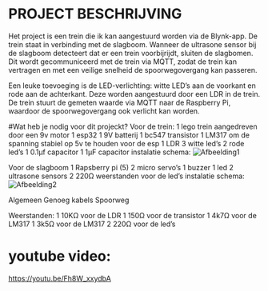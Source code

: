 # PROJECT BESCHRIJVING
Het project is een trein die ik kan aangestuurd worden via de Blynk-app. De trein staat in verbinding met de slagboom. Wanneer de ultrasone sensor bij de slagboom detecteert dat er een trein voorbijrijdt, sluiten de slagbomen. Dit wordt gecommuniceerd met de trein via MQTT, zodat de trein kan vertragen en met een veilige snelheid de spoorwegovergang kan passeren.

Een leuke toevoeging is de LED-verlichting: witte LED’s aan de voorkant en rode aan de achterkant. Deze worden aangestuurd door een LDR in de trein. De trein stuurt de gemeten waarde via MQTT naar de Raspberry Pi, waardoor de spoorwegovergang ook verlicht kan worden.

#Wat heb je nodig voor dit projeckt?
Voor de trein:
1 lego trein aangedreven door een 9v motor
1 esp32
1 9V batterij
1 bc547 transistor
1 LM317 om de spanning stabiel op 5v te houden voor de esp
1 LDR
3 witte led’s
2 rode led’s
1 0.1µf capacitor
1 1µF capacitor
instalatie schema:
![Afbeelding1](https://github.com/user-attachments/assets/280502ff-5222-44b1-aa33-a41e6af3328c)


Voor de slagboom
1 Rapsberry pi (5)
2 micro servo’s
1 buzzer
1 led
2 ultrasone sensors
2 220Ω weerstanden voor de led’s 
instalatie schema:
![Afbeelding2](https://github.com/user-attachments/assets/97527deb-a451-4083-9abf-535014a7d9de)

Algemeen
Genoeg kabels
Spoorweg


Weerstanden:
1 10KΩ voor de LDR 
1 150Ω voor de transistor
1 4k7Ω voor de LM317
1 3k5Ω voor de LM317
2 220Ω voor de led’s 


# youtube video:
https://youtu.be/Fh8W_xxydbA
